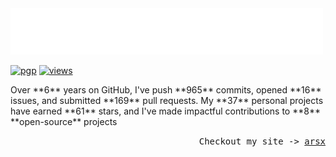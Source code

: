 <img src="assets/greet.svg" alt=":wave:" />

[![pgp](https://img.shields.io/badge/pgp-2DF3B19C5ECD583A-313131?style=flat&labelColor=545454&color=313131)](https://github.com/aarsxx.gpg)  [![views](https://komarev.com/ghpvc/?username=aarsxx&style=flat&color=313131&label=views&abbreviated=true)](https://github.com/aarsxx) 

<p> Over **6** years on GitHub, I've push **965** commits, opened  **16** issues, and submitted  **169** pull requests. My  **37** personal projects have earned **61** stars, and I've made impactful contributions to  **8**  **open-source** projects </p>

<p align="right"><samp>Checkout my site -> <a href="https://arsx.xyz">arsx</a></samp></p>
